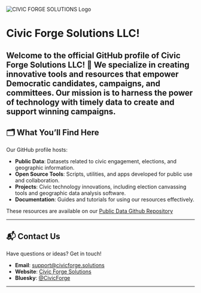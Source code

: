 
![CIVIC FORGE SOLUTIONS Logo](https://github.com/user-attachments/assets/b9cfaaee-57b1-41e5-9dee-85272e95de03)

# Civic Forge Solutions LLC!

Welcome to the official GitHub profile of **Civic Forge Solutions LLC**! 🎉 We specialize in creating innovative tools and resources that empower Democratic candidates, campaigns, and committees. Our mission is to harness the power of technology with timely data to create and support winning campaigns.
---

## 🗂️ What You’ll Find Here

Our GitHub profile hosts:
- **Public Data**: Datasets related to civic engagement, elections, and geographic information.
- **Open Source Tools**: Scripts, utilities, and apps developed for public use and collaboration.
- **Projects**: Civic technology innovations, including election canvassing tools and geographic data analysis software.
- **Documentation**: Guides and tutorials for using our resources effectively.

These resources are available on our [Public Data Github Repository](https://github.com/civicfs/civicfs-publicdata)

---

## 📬 Contact Us

Have questions or ideas? Get in touch!
- **Email**: [support@civicforge.solutions](mailto:support@civicforge.solutions)
- **Website**: [Civic Forge Solutions](https://civicforge.solutions)
- **Bluesky**: [@CivicForge](https://hello.civicforge.solutions)

---

